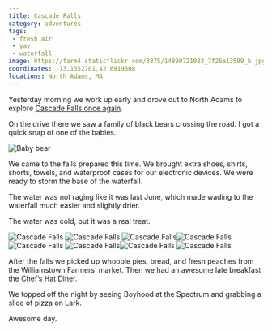 ```yaml
---
title: Cascade Falls
category: adventures
tags:
 - fresh air
 - yay
 - waterfall
image: https://farm4.staticflickr.com/3875/14890721083_7f26e13599_b.jpg
coordinates: -73.1352701,42.6919608
locations: North Adams, MA
---
```


Yesterday morning we work up early and drove out to North Adams to explore [Cascade Falls once again](/adventures/2013/06/02/this-weekend/). 

On the drive there we saw a family of black bears crossing the road. I got a quick snap of one of the babies.

<img src="https://farm6.staticflickr.com/5551/14878717335_2f354ef4d4_o.jpg" alt="Baby bear">

We came to the falls prepared this time. We brought extra shoes, shirts, shorts, towels, and waterproof cases for our electronic devices. We were ready to storm the base of the waterfall.

The water was not raging like it was last June, which made wading to the waterfall much easier and slightly drier.

The water was cold, but it was a real treat.

<div class="photos">
<img src="https://farm4.staticflickr.com/3889/14684318097_0518d83447_b.jpg" alt="Cascade Falls">
<img src="https://farm4.staticflickr.com/3910/14870501702_4b7396f95a_b.jpg" alt="Cascade Falls">
<img src="https://farm4.staticflickr.com/3906/14890716173_0022fde150_b.jpg" class="img-thirds" alt="Cascade Falls"><img src="https://farm4.staticflickr.com/3906/14867778481_e3a5699f06_b.jpg" class="img-thirds" alt="Cascade Falls"><img src="https://farm4.staticflickr.com/3867/14684233128_6dcc41988d_b.jpg" class="img-thirds" alt="Cascade Falls">
<img src="https://farm6.staticflickr.com/5593/14868370954_aecd506bee_b.jpg" class="img-half" alt="Cascade Falls"><img src="https://farm6.staticflickr.com/5566/14847833746_f4c02626cd_b.jpg" class="img-half" alt="Cascade Falls">
<img src="https://farm4.staticflickr.com/3875/14890721083_7f26e13599_b.jpg" alt="Cascade Falls">
</div>

After the falls we picked up whoopie pies, bread, and fresh peaches from the Williamstown Farmers&rsquo; market. Then we had an awesome late breakfast the [Chef&rsquo;s Hat Diner](http://www.chefshatdiner.com/).

We topped off the night by seeing Boyhood at the Spectrum and grabbing a slice of pizza on Lark.

Awesome day.